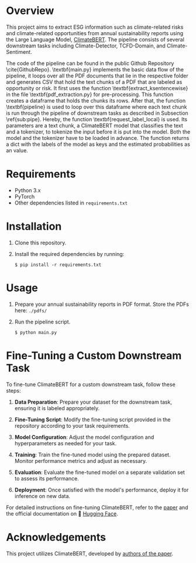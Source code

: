 # Overview

This project aims to extract ESG information such as climate-related risks and climate-related opportunities from annual sustainability reports using the Large Language Model, [ClimateBERT](https://huggingface.co/climatebert). The pipeline consists of several downstream tasks including Climate-Detector, TCFD-Domain, and Climate-Sentiment.

The code of the pipeline can be found in the public Github Repository \cite{GithubRepo}. \textbf{main.py} implements the basic data flow of the pipeline, it loops over all the PDF documents that lie in the respective folder and generates CSV that hold the text chunks of a PDF that are labeled as opportunity or risk. It first uses the function \textbf{extract\_ksentencewise} in the file \textbf{pdf\_extraction.py} for pre-processing. This function creates a dataframe that holds the chunks its rows. After that, the function \textbf{pipeline} is used to loop over this dataframe where each text chunk is run through the pipeline of downstream tasks as described in Subsection \ref{sub:pipe}. Hereby, the function \textbf{request\_label\_local} is used. Its parameters are a text chunk, a ClimateBERT model that classifies the text and a tokenizer, to tokenize the input before it is put into the model. Both the model and the tokenizer have to be loaded in advance. The function returns a dict with the labels of the model as keys and the estimated probabilities as an value.

# Requirements

- Python 3.x
- PyTorch
- Other dependencies listed in `requirements.txt`

# Installation

1. Clone this repository.

2. Install the required dependencies by running:

    `$ pip install -r requirements.txt`


# Usage

1. Prepare your annual sustainability reports in PDF format. Store the PDFs here: `./pdfs/`
2. Run the pipeline script.

    `$ python main.py`


# Fine-Tuning a Custom Downstream Task

To fine-tune ClimateBERT for a custom downstream task, follow these steps:

1. **Data Preparation**: Prepare your dataset for the downstream task, ensuring it is labeled appropriately.

2. **Fine-Tuning Script**: Modify the fine-tuning script provided in the repository according to your task requirements.

3. **Model Configuration**: Adjust the model configuration and hyperparameters as needed for your task.

4. **Training**: Train the fine-tuned model using the prepared dataset. Monitor performance metrics and adjust as necessary.

5. **Evaluation**: Evaluate the fine-tuned model on a separate validation set to assess its performance.

6. **Deployment**: Once satisfied with the model's performance, deploy it for inference on new data.


For detailed instructions on fine-tuning ClimateBERT, refer to the [paper](https://arxiv.org/abs/2110.12010) and the official documentation on 🤗 [Hugging Face](https://huggingface.co/climatebert).

# Acknowledgements

This project utilizes ClimateBERT, developed by [authors of the paper](https://arxiv.org/abs/2110.12010).
